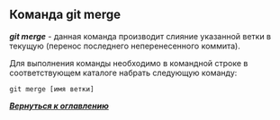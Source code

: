 ## Команда git merge

***git merge*** - данная команда производит слияние указанной ветки в текущую (перенос последнего неперенесенного коммита).

Для выполнения команды необходимо в командной строке в соответствующем каталоге набрать следующую команду:

```bash=
git merge [имя ветки]
```

[***Вернуться к оглавлению***](../readme.md)